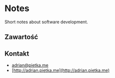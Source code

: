# Notes

Short notes about software development.

## Zawartość

## Kontakt

* [adrian@pietka.me](mailto:adrian@pietka.me)
* [http://adrian.pietka.me](http://adrian.pietka.me)
